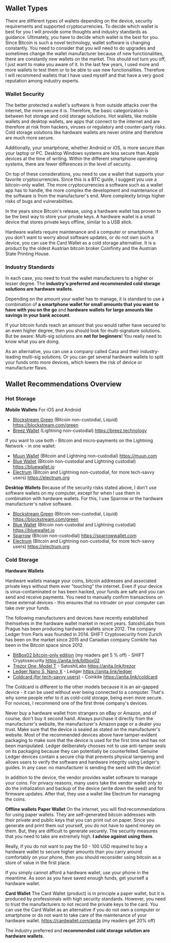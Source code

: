 ## Wallet Types

There are different types of wallets depending on the device, security requirements and supported cryptocurrencies. To decide which wallet is best for you I will provide some thoughts and industry standards as guidance. Ultimately, you have to decide which wallet is the best for you. Since Bitcoin is such a novel technology, wallet software is changing constantly. You need to consider that you will need to do upgrades and sometimes change the wallet manufacturer because of new functionalities, there are constantly new wallets on the market. This should not turn you off, I just want to make you aware of it. In the last few years, I used more and more wallets to test them or to be able to use new functionalities. Therefore I will recommend wallets that I have used myself and that have a very good reputation among industry experts.

### Wallet Security

The better protected a wallet's software is from outside attacks over the internet, the more secure it is. Therefore, the basic categorization is between hot storage and cold storage solutions. Hot wallets, like mobile wallets and desktop wallets, are apps that connect to the internet and are therefore at risk from hackers, viruses or regulatory and counter-party risks. Cold storage solutions like hardware wallets are never online and therefore are much more secure.

Additionally, your smartphone, whether Android or iOS, is more secure than your laptop or PC. Desktop Windows systems are less secure than Apple devices at the time of writing. Within the different smartphone operating systems, there are fewer differences in the level of security.

On top of these considerations, you need to use a wallet that supports your favorite cryptocurrencies. Since this is a BTC guide, I suggest you use a bitcoin-only wallet. The more cryptocurrencies a software such as a wallet app has to handle, the more complex the development and maintenance of the software is from the manufacturer's end. More complexity brings higher risks of bugs and vulnerabilities.

In the years since Bitcoin's release, using a hardware wallet has proven to be the best way to store your private keys. A hardware wallet is a small device that stores private keys offline, similar to a USB stick.

Hardware wallets require maintenance and a computer or smartphone. If you don't want to worry about software updates, or do not own such a device, you can use the Card Wallet as a cold storage alternative. It is a product by the oldest Austrian bitcoin broker Coinfinity and the Austrian State Printing House.

### Industry Standards
In each case, you need to trust the wallet manufacturers to a higher or lesser degree. The **industry's preferred and recommended cold storage solutions are hardware wallets**.

Depending on the amount your wallet has to manage, it is standard to use a combination of **a smartphone wallet for small amounts that you want to have with you on the go** and **hardware wallets for large amounts like savings in your bank account**.

If your bitcoin funds reach an amount that you would rather have secured to an even higher degree, then you should look for multi-signature solutions. But be aware: Multi-sig solutions are **not for beginners**! You really need to know what you are doing.

As an alternative, you can use a company called Casa and their industry-leading multi-sig solutions. Or you can get several hardware wallets to split your funds onto more devices, which lowers the risk of device or manufacturer flaws.

## Wallet Recommendations Overview

### Hot Storage

**Mobile Wallets**
For iOS and Android
* [Blockstream Green](https://blockstream.com/green/) (Bitcoin non-custodial, Liquid) https://blockstream.com/green
* [Breez Wallet](https://breez.technology/) (Lightning non-custodial) https://breez.technology

If you want to use both - Bitcoin and micro-payments on the Lightning Network - in one wallet:
* [Muun Wallet](https://muun.com/) (Bitcoin and Lightning non-custodial) https://muun.com
* [Blue Wallet](https://bluewallet.io/) (Bitcoin non-custodial and Lightning custodial) https://bluewallet.io
* [Electrum](https://electrum.org) (Bitcoin and Lightning non-custodial, for more tech-savvy users) https://electrum.org

**Desktop Wallets**
Because of the security risks stated above, I don't use software wallets on my computer, except for when I use them in combination with hardware wallets. For this, I use Sparrow or the hardware manufacturer's native software.

* [Blockstream Green](https://blockstream.com/green/) (Bitcoin non-custodial, Liquid) https://blockstream.com/green
* [Blue Wallet](https://bluewallet.io/) (Bitcoin non-custodial and Lightning custodial) https://bluewallet.io
* [Sparrow](https://sparrowwallet.com/) (Bitcoin non-custodial) https://sparrowwallet.com
* [Electrum](https://electrum.org) (Bitcoin and Lightning non-custodial, for more tech-savvy users) https://electrum.org

### Cold Storage
**Hardware Wallets**

Hardware wallets manage your coins, bitcoin addresses and associated private keys without them ever "touching" the internet. Even if your device is virus-contaminated or has been hacked, your funds are safe and you can send and receive payments. You need to manually confirm transactions on these external devices - this ensures that no intruder on your computer can take over your funds.

The following manufacturers and devices have recently established themselves in the hardware wallet market in recent years. SatoshiLabs from Prague has been producing hardware wallets since 2012. The company Ledger from Paris was founded in 2014. SHIFT Cryptosecurity from Zurich has been on the market since 2015 and Canadian company Coinkite has been in the Bitcoin space since 2012.

* [BitBox02 bitcoin-only edition](https://anita.link/bitbox02) (my readers get 5 % off) - SHIFT Cryptosecurity https://anita.link/bitbox02
* [Trezor One, Model T](https://anita.link/trezor) - SatoshiLabs https://anita.link/trezor
* [Ledger Nano S, Nano X](https://anita.link/ledger) - Ledger https://anita.link/ledger
* [Coldcard (for tech-savvy users)](https://anita.link/coldcard) - Coinkite https://anita.link/coldcard
 
The Coldcard is different to the other models because it is an air-gapped device - it can be used without ever being connected to a computer. That's why some people refer to it as cold-cold storage, being even more secure. For novices, I recommend one of the first three company's devices.

Never buy a hardware wallet from strangers on eBay or Amazon, and of course, don't buy it second hand. Always purchase it directly from the manufacturer's website, the manufacturer's Amazon page or a dealer you trust. Make sure that the device is sealed as stated on the manufacturer's website. Most of the recommended devices above have tamper-evident packaging to make sure that the device is used for the first time and has not been manipulated. Ledger deliberately chooses not to use anti-tamper seals on its packaging because they can potentially be counterfeited. Genuine Ledger devices contain a secure chip that prevents physical tampering and allows users to verify the software and hardware integrity using Ledger's guides. In any case: no manufacturer is sending the seed with the device!

In addition to the device, the vendor provides wallet software to manage your coins. For privacy reasons, many users take the vendor wallet only to do the initialization and backup of the device (write down the seed) and for firmware updates. After that, they use a wallet like Electrum for managing the coins.

**Offline wallets**
**Paper Wallet**
On the internet, you will find recommendations for using paper wallets. They are self-generated bitcoin addresses with their private and public keys that you can print out on paper. Since you generate and print them out yourself, you do not have to spend money on them. But, they are difficult to generate securely. The security measures that you need to take are extremely high. **I advise against using them**.

Really, if you do not want to pay the 50 - 100 USD required to buy a hardware wallet to secure higher amounts than you carry around comfortably on your phone, then you should reconsider using bitcoin as a store of value in the first place.

If you simply cannot afford a hardware wallet, use your phone in the meantime. As soon as you have saved enough funds, get yourself a hardware wallet.

**Card Wallet**
The Card Wallet (product) is in principle a paper wallet, but it is produced by professionals with high security standards. However, you need to trust the manufacturers to not record the private keys to the card. You can use the Card Wallet as an alternative if you do not own a computer or smartphone or do not want to take care of the maintenance of your hardware wallet. https://cardwallet.com/anita (my readers get 20% off)

The industry preferred and **recommended cold storage solution are hardware wallets**.
